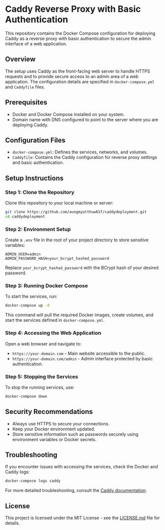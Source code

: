 # Caddy Reverse Proxy with Basic Authentication

This repository contains the Docker Compose configuration for deploying Caddy as a reverse proxy with basic authentication to secure the admin interface of a web application.

## Overview

The setup uses Caddy as the front-facing web server to handle HTTPS requests and to provide secure access to an admin area of a web application. The configuration details are specified in `docker-compose.yml` and `Caddyfile` files.

## Prerequisites

- Docker and Docker Compose installed on your system.
- Domain name with DNS configured to point to the server where you are deploying Caddy.

## Configuration Files

- `docker-compose.yml`: Defines the services, networks, and volumes.
- `Caddyfile`: Contains the Caddy configuration for reverse proxy settings and basic authentication.

## Setup Instructions

### Step 1: Clone the Repository

Clone this repository to your local machine or server:

```bash
git clone https://github.com/aungmyatthuw01f/caddydeployment.git
cd caddydeployment
```

### Step 2: Environment Setup

Create a `.env` file in the root of your project directory to store sensitive variables:

```plaintext
ADMIN_USER=admin
ADMIN_PASSWORD_HASH=your_bcrypt_hashed_password
```

Replace `your_bcrypt_hashed_password` with the BCrypt hash of your desired password.

### Step 3: Running Docker Compose

To start the services, run:

```bash
docker-compose up -d
```

This command will pull the required Docker images, create volumes, and start the services defined in `docker-compose.yml`.

### Step 4: Accessing the Web Application

Open a web browser and navigate to:

- `https://your-domain.com` - Main website accessible to the public.
- `https://your-domain.com/admin` - Admin interface protected by basic authentication.

### Step 5: Stopping the Services

To stop the running services, use:

```bash
docker-compose down
```

## Security Recommendations

- Always use HTTPS to secure your connections.
- Keep your Docker environment updated.
- Store sensitive information such as passwords securely using environment variables or Docker secrets.

## Troubleshooting

If you encounter issues with accessing the services, check the Docker and Caddy logs:

```bash
docker-compose logs caddy
```

For more detailed troubleshooting, consult the [Caddy documentation](https://caddyserver.com/docs/).

## License

This project is licensed under the MIT License - see the [LICENSE.md](LICENSE.md) file for details.
```
